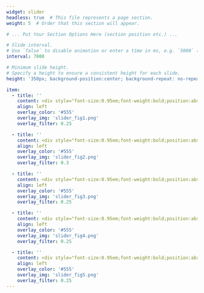 ```yaml
---
widget: slider
headless: true  # This file represents a page section.
weight: 5  # Order that this section will appear.

# ... Put Your Section Options Here (section position etc.) ...

# Slide interval.
# Use `false` to disable animation or enter a time in ms, e.g. `5000` (5s).
interval: 7000

# Minimum slide height.
# Specify a height to ensure a consistent height for each slide.
height: '350px; background-position:center; background-repeat: no-repeat; background-size: cover'

item:
  - title: ''
    content: <div style="font-size:0.95em;font-weight:bold;position:absolute;bottom:0">Lab picture!</div>
    align: left
    overlay_color: '#555'
    overlay_img: 'slider_fig1.png'
    overlay_filter: 0.25

  - title: ''
    content: <div style="font-size:0.95em;font-weight:bold;position:absolute;bottom:0">Nick giving his (1st place!) 3-Minute Thesis talk</div>
    align: left
    overlay_color: '#555'
    overlay_img: 'slider_fig2.png'
    overlay_filter: 0.3

  - title: ''
    content: <div style="font-size:0.95em;font-weight:bold;position:absolute;bottom:0">Surface water networks</div>
    align: left
    overlay_color: '#555'
    overlay_img: 'slider_fig3.png'
    overlay_filter: 0.25

  - title: ''
    content: <div style="font-size:0.95em;font-weight:bold;position:absolute;bottom:0">This can be J's image!</div>
    align: left
    overlay_color: '#555'
    overlay_img: 'slider_fig4.png'
    overlay_filter: 0.25

  - title: ''
    content: <div style="font-size:0.95em;font-weight:bold;position:absolute;bottom:0">Josh giving a talk in NCSU's Visualization Lab</div>
    align: left
    overlay_color: '#555'
    overlay_img: 'slider_fig5.png'
    overlay_filter: 0.25
---
```

